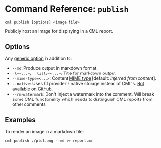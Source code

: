 # Command Reference: `publish`

```usage
cml publish [options] <image file>
```

Publicly host an image for displaying in a CML report.

## Options

Any [generic option](/doc/ref) in addition to:

- `--md`: Produce output in markdown format.
- `-t=<...>`, `--title=<...>`: Title for markdown output.
- `--mime-type=<...>`: Content
  [MIME type](https://www.iana.org/assignments/media-types/media-types.xhtml)
  [default: *inferred from content*].
- `--native`: Uses CI provider's native storage instead of CML's.
  [Not available on GitHub](https://github.com/iterative/cml/wiki/Backend-Supported-Features).
- `--rm-watermark`: Don't inject a watermark into the comment. Will break some
  CML functionality which needs to distinguish CML reports from other comments.

## Examples

To render an image in a markdown file:

```usage
cml publish ./plot.png --md >> report.md
```
